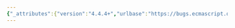 ```yaml
---
{"_attributes":{"version":"4.4.4+","urlbase":"https://bugs.ecmascript.org/","maintainer":"dherman@mozilla.com"},"bug":{"bug_id":3820,"creation_ts":"2015-02-11 13:02:00 -0800","short_desc":"13.6.{3.4}.*: unnecessary appearance of lookahead constraints","delta_ts":"2015-02-12 12:17:34 -0800","product":"Draft for 6th Edition","component":"editorial issue","version":"Rev 32: February 2, 2015 Draft","rep_platform":"All","op_sys":"All","bug_status":"RESOLVED","resolution":"FIXED","priority":"Normal","bug_severity":"normal","everconfirmed":true,"reporter":{"uid":"jmdyck","name":"Michael Dyck"},"assigned_to":{"uid":"allen","name":"Allen Wirfs-Brock"},"long_desc":[{"commentid":12311,"comment_count":0,"who":{"uid":"jmdyck","name":"Michael Dyck"},"bug_when":"2015-02-11 13:02:01 -0800","thetext":"Normally, lookahead-constraints are omitted from productions when those productions appear outside of 'Syntax' sections. So remove them from the productions in:\n    13.6.0.1\n    13.6.3.2\n    13.6.3.3\n    13.6.3.4\n    13.6.4.3\n    13.6.4.4\n    13.6.4.5"},{"commentid":12317,"comment_count":1,"who":{"uid":"allen","name":"Allen Wirfs-Brock"},"bug_when":"2015-02-11 16:55:55 -0800","thetext":"fixed in rev33 editor's draft"},{"commentid":12388,"comment_count":2,"who":{"uid":"allen","name":"Allen Wirfs-Brock"},"bug_when":"2015-02-12 12:17:34 -0800","thetext":"fixed in rev33"}]}}
---
```

